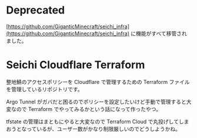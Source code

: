 # Deprecated

[https://github.com/GiganticMinecraft/seichi_infra](https://github.com/GiganticMinecraft/seichi_infra) に機能がすべて移管されました。

# Seichi Cloudflare Terraform

整地鯖のアクセスポリシーを Cloudflare で管理するための Terraform ファイルを管理しているリポジトリです。

Argo Tunnel がガバだと困るのでポリシーを設定したいけど手動で管理すると大変なので Terraform でやってみるかという話になって作ったやつ。

tfstate の管理はまともにやると大変なので Terraform Cloud で丸投げしてしまおうとなっているが、ユーザー数がかなり制限厳しいのでどうしようかね。
